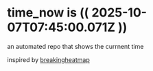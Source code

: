 # time_now is (( 2025-10-07T07:45:00.071Z ))

an automated repo that shows the currnent time

inspired by [breakingheatmap](https://github.com/breakingheatmap/breakingheatmap)